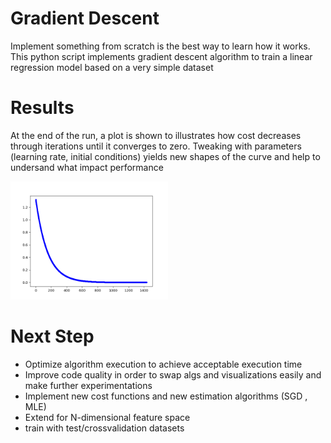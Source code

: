 # Gradient Descent

Implement something from scratch is the best way to learn how it works. This python script implements gradient descent algorithm to train
a linear regression model based on a very simple dataset

# Results

At the end of the run, a plot is shown to illustrates how cost decreases through iterations until it converges to zero. Tweaking with parameters
(learning rate, initial conditions) yields new shapes of the curve and help to undersand what impact performance

<img src=https://github.com/cingaldi/ml-gradient-descent/blob/master/docs/cost_vs_iterations.png width="50%" height="50%"/>

# Next Step

* Optimize algorithm execution to achieve acceptable execution time
* Improve code quality in order to swap algs and visualizations easily and make further experimentations
* Implement new cost functions and new estimation algorithms (SGD , MLE)
* Extend for N-dimensional feature space
* train with test/crossvalidation datasets
